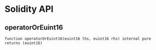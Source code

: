 # Solidity API

## operatorOrEuint16

```solidity
function operatorOrEuint16(euint16 lhs, euint16 rhs) internal pure returns (euint16)
```

